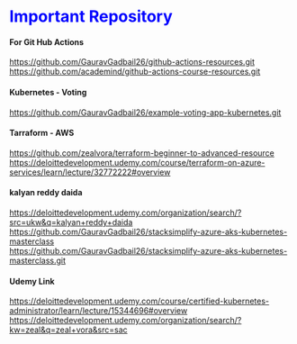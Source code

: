 <h1 style="color:blue;">Important Repository</h1>

<h4> For Git Hub Actions </h4>
<a href="url">https://github.com/GauravGadbail26/github-actions-resources.git</a><br>
<a href="url">https://github.com/academind/github-actions-course-resources.git</a>

<h4> Kubernetes - Voting </h4>
<a href="url">https://github.com/GauravGadbail26/example-voting-app-kubernetes.git</a>

<br>
<h4> Tarraform - AWS </h4>
<a href="url">https://github.com/zealvora/terraform-beginner-to-advanced-resource</a>
<a href="url">https://deloittedevelopment.udemy.com/course/terraform-on-azure-services/learn/lecture/32772222#overview</a><br>

<h4> kalyan reddy daida </h4>
<a href="url">https://deloittedevelopment.udemy.com/organization/search/?src=ukw&q=kalyan+reddy+daida</a>
<a href="url">https://github.com/GauravGadbail26/stacksimplify-azure-aks-kubernetes-masterclass</a><br>
<a href="url">https://github.com/GauravGadbail26/stacksimplify-azure-aks-kubernetes-masterclass.git</a>

<h4> Udemy Link</h4>
<a href="url">https://deloittedevelopment.udemy.com/course/certified-kubernetes-administrator/learn/lecture/15344696#overview</a><br>
<a href="url">https://deloittedevelopment.udemy.com/organization/search/?kw=zeal&q=zeal+vora&src=sac</a>


